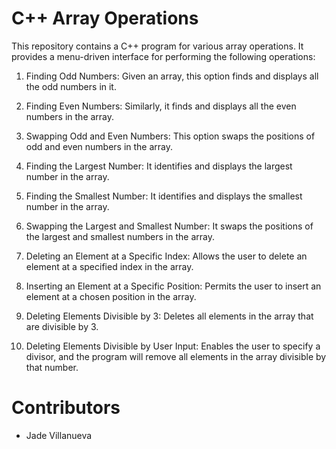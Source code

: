 # C++ Array Operations
This repository contains a C++ program for various array operations. It provides a menu-driven interface for performing the following operations:

1. Finding Odd Numbers: Given an array, this option finds and displays all the odd numbers in it.

2. Finding Even Numbers: Similarly, it finds and displays all the even numbers in the array.

3. Swapping Odd and Even Numbers: This option swaps the positions of odd and even numbers in the array.

4. Finding the Largest Number: It identifies and displays the largest number in the array.

5. Finding the Smallest Number: It identifies and displays the smallest number in the array.

6. Swapping the Largest and Smallest Number: It swaps the positions of the largest and smallest numbers in the array.

7. Deleting an Element at a Specific Index: Allows the user to delete an element at a specified index in the array.

8. Inserting an Element at a Specific Position: Permits the user to insert an element at a chosen position in the array.

9. Deleting Elements Divisible by 3: Deletes all elements in the array that are divisible by 3.

10. Deleting Elements Divisible by User Input: Enables the user to specify a divisor, and the program will remove all elements in the array divisible by that number.

# Contributors

* Jade Villanueva

